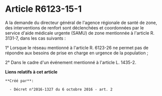 # Article R6123-15-1

A la demande du directeur général de l'agence régionale de santé de zone, des interventions de renfort sont déclenchées et
coordonnées par le service d'aide médicale urgente (SAMU) de zone mentionnée à l'article R. 3131-7, dans les cas suivants :

1° Lorsque le réseau mentionné à l'article R. 6123-26 ne permet pas de répondre aux besoins de prise en charge en urgence de
la population ;

2° Dans le cadre d'un événement mentionné à l'article L. 1435-2.

**Liens relatifs à cet article**

	**Créé par**:

	  - Décret n°2016-1327 du 6 octobre 2016 - art. 2
